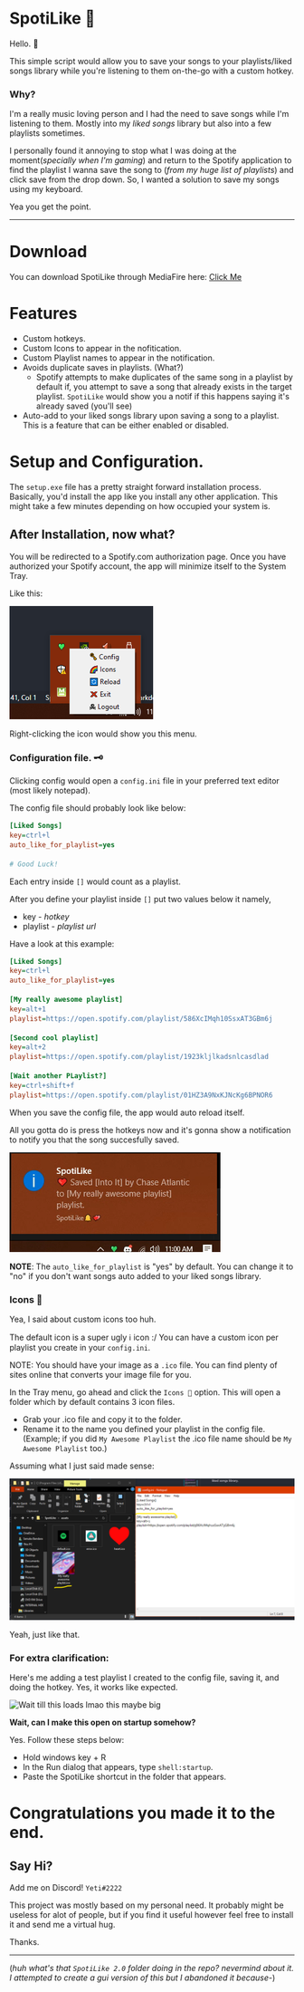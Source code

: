# SpotiLike 💚

[Click Me]: https://www.mediafire.com/file/xqdh8t7zxfdlonr/SpotiLike_Setup.rar/file

Hello. 👋

This simple script would allow you to save your songs to your playlists/liked songs library while you're listening to them on-the-go with a custom hotkey.

### Why?

I'm a really music loving person and I had the need to save songs while I'm listening to them. Mostly into my _liked songs_ library but also into a few playlists sometimes.

I personally found it annoying to stop what I was doing at the moment(_specially when I'm gaming_) and return to the Spotify application to find the playlist I wanna save the song to (_from my huge list of playlists_) and click save from the drop down. So, I wanted a solution to save my songs using my keyboard.

Yea you get the point.

___

# Download
You can download SpotiLike through MediaFire here:
[Click Me]

# Features

* Custom hotkeys.
* Custom Icons to appear in the nofitication.
* Custom Playlist names to appear in the notification.
* Avoids duplicate saves in playlists. (What?)
    - Spotify attempts to make duplicates of the same song in a playlist by default if, you attempt to save a song that already exists in the target playlist. `SpotiLike` would show you a notif if this happens saying it's already saved (you'll see)
* Auto-add to your liked songs library upon saving a song to a playlist. This is a feature that can be either enabled or disabled.

# Setup and Configuration.

The `setup.exe` file has a pretty straight forward installation process. Basically, you'd install the app like you install any other application. This might take a few minutes depending on how occupied your system is.

## After Installation, now what?

You will be redirected to a Spotify.com authorization page. Once you have authorized your Spotify account, the app will minimize itself to the System Tray.

Like this:

![Tray Icon](./readme/tray.png)

Right-clicking the icon would show you this menu.

### Configuration file. 🗝


Clicking config would open a `config.ini` file in your preferred text editor (most likely notepad).

The config file should probably look like below:

```ini
[Liked Songs]
key=ctrl+l
auto_like_for_playlist=yes

# Good Luck!
```

Each entry inside `[]` would count as a playlist.

After you define your playlist inside `[]` put two values below it namely, 
 - key - *hotkey*
 - playlist - *playlist url*

Have a look at this example:
```ini
[Liked Songs]
key=ctrl+l
auto_like_for_playlist=yes

[My really awesome playlist]
key=alt+1
playlist=https://open.spotify.com/playlist/586XcIMqh10SsxAT3GBm6j

[Second cool playlist]
key=alt+2
playlist=https://open.spotify.com/playlist/1923kljlkadsnlcasdlad

[Wait another PLaylist?]
key=ctrl+shift+f
playlist=https://open.spotify.com/playlist/01HZ3A9NxKJNcKg6BPNOR6
```

When you save the config file, the app would auto reload itself.

All you gotta do is press the hotkeys now and it's gonna show a notification to notify you that the song succesfully saved.

![Notif](./readme/notif.png)

**NOTE**: The `auto_like_for_playlist` is "yes" by default. You can change it to "no" if you don't want songs auto added to your liked songs library.


### Icons 🌈

Yea, I said about custom icons too huh.

The default icon is a super ugly ℹ icon :/ You can have a custom icon per playlist you create in your `config.ini`.

NOTE: You should have your image as a `.ico` file. You can find plenty of sites online that converts your image file for you.

In the Tray menu, go ahead and click the `Icons 🌈` option. This will open a folder which by default contains 3 icon files. 
* Grab your .ico file and copy it to the folder.
* Rename it to the name you defined your playlist in the config file. (Example; if you did `My Awesome Playlist` the .ico file name should be `My Awesome Playlist` too.)

Assuming what I just said made sense:

![Icons](./readme/icon.png)

Yeah, just like that.

### **For extra clarification:**

Here's me adding a test playlist I created to the config file, saving it, and doing the hotkey. Yes, it works like expected. 


![Wait till this loads lmao this maybe big](./readme/SpotiLike.gif)


**Wait, can I make this open on startup somehow?**

Yes. Follow these steps below:
- Hold windows key + R
- In the Run dialog that appears, type `shell:startup`.
- Paste the SpotiLike shortcut in the folder that appears. 
# Congratulations you made it to the end.

## Say Hi?

Add me on Discord! `Yeti#2222`

This project was mostly based on my personal need. It probably might be useless for alot of people, but if you find it useful however feel free to install it and send me a virtual hug.

Thanks.

___
(_huh what's that `SpotiLike 2.0` folder doing in the repo? nevermind about it. I attempted to create a gui version of this but I abandoned it because-_)
